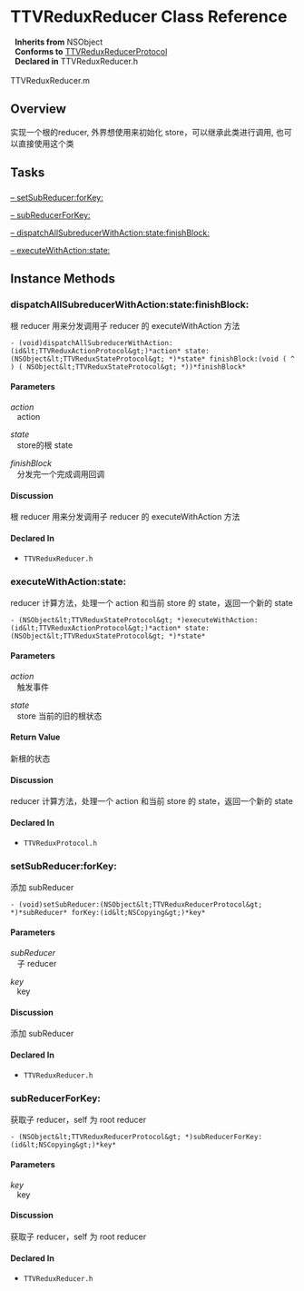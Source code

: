 # TTVReduxReducer Class Reference

&nbsp;&nbsp;**Inherits from** NSObject  
&nbsp;&nbsp;**Conforms to** <a href="../Protocols/TTVReduxReducerProtocol.html">TTVReduxReducerProtocol</a>  
&nbsp;&nbsp;**Declared in** TTVReduxReducer.h<br />  
TTVReduxReducer.m  

## Overview

实现一个根的reducer, 外界想使用来初始化 store，可以继承此类进行调用, 也可以直接使用这个类

## Tasks

### 

[&ndash;&nbsp;setSubReducer:forKey:](#//api/name/setSubReducer:forKey:)  

[&ndash;&nbsp;subReducerForKey:](#//api/name/subReducerForKey:)  

[&ndash;&nbsp;dispatchAllSubreducerWithAction:state:finishBlock:](#//api/name/dispatchAllSubreducerWithAction:state:finishBlock:)  

[&ndash;&nbsp;executeWithAction:state:](#//api/name/executeWithAction:state:)  

<a title="Instance Methods" name="instance_methods"></a>
## Instance Methods

<a name="//api/name/dispatchAllSubreducerWithAction:state:finishBlock:" title="dispatchAllSubreducerWithAction:state:finishBlock:"></a>
### dispatchAllSubreducerWithAction:state:finishBlock:

根 reducer 用来分发调用子 reducer 的 executeWithAction 方法

`- (void)dispatchAllSubreducerWithAction:(id&lt;TTVReduxActionProtocol&gt;)*action* state:(NSObject&lt;TTVReduxStateProtocol&gt; *)*state* finishBlock:(void ( ^ ) ( NSObject&lt;TTVReduxStateProtocol&gt; *))*finishBlock*`

#### Parameters

*action*  
&nbsp;&nbsp;&nbsp;action  

*state*  
&nbsp;&nbsp;&nbsp;store的根 state  

*finishBlock*  
&nbsp;&nbsp;&nbsp;分发完一个完成调用回调  

#### Discussion
根 reducer 用来分发调用子 reducer 的 executeWithAction 方法

#### Declared In
* `TTVReduxReducer.h`

<a name="//api/name/executeWithAction:state:" title="executeWithAction:state:"></a>
### executeWithAction:state:

reducer 计算方法，处理一个 action 和当前 store 的 state，返回一个新的 state

`- (NSObject&lt;TTVReduxStateProtocol&gt; *)executeWithAction:(id&lt;TTVReduxActionProtocol&gt;)*action* state:(NSObject&lt;TTVReduxStateProtocol&gt; *)*state*`

#### Parameters

*action*  
&nbsp;&nbsp;&nbsp;触发事件  

*state*  
&nbsp;&nbsp;&nbsp;store 当前的旧的根状态  

#### Return Value
新根的状态

#### Discussion
reducer 计算方法，处理一个 action 和当前 store 的 state，返回一个新的 state

#### Declared In
* `TTVReduxProtocol.h`

<a name="//api/name/setSubReducer:forKey:" title="setSubReducer:forKey:"></a>
### setSubReducer:forKey:

添加 subReducer

`- (void)setSubReducer:(NSObject&lt;TTVReduxReducerProtocol&gt; *)*subReducer* forKey:(id&lt;NSCopying&gt;)*key*`

#### Parameters

*subReducer*  
&nbsp;&nbsp;&nbsp;子 reducer  

*key*  
&nbsp;&nbsp;&nbsp;key  

#### Discussion
添加 subReducer

#### Declared In
* `TTVReduxReducer.h`

<a name="//api/name/subReducerForKey:" title="subReducerForKey:"></a>
### subReducerForKey:

获取子 reducer，self 为 root reducer

`- (NSObject&lt;TTVReduxReducerProtocol&gt; *)subReducerForKey:(id&lt;NSCopying&gt;)*key*`

#### Parameters

*key*  
&nbsp;&nbsp;&nbsp;key  

#### Discussion
获取子 reducer，self 为 root reducer

#### Declared In
* `TTVReduxReducer.h`

